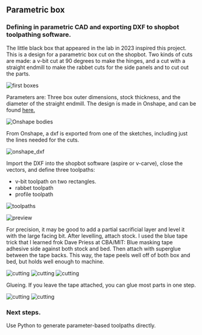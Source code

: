 ## Parametric box

### Defining in parametric CAD and exporting DXF to shopbot toolpathing software.	

The little black box that appeared in the lab in 2023 inspired this project.  This is a design for a parametric box cut on the shopbot.  Two kinds of cuts are made:  a v-bit cut at 90 degrees to make the hinges, and a cut with a straight endmill to make the rabbet cuts for the side panels and to cut out the parts.

![first boxes](./img/boxes.jpg)

Parameters are:  Three box outer dimensions, stock thickness, and the diameter of the straight endmill.  The design is made in Onshape, and can be found [here.](https://cad.onshape.com/documents/c429adf695cccbb3df6ce57b/w/f26c7c8d38f2610c9769fc54/e/f1eba46c150b72f9fee9967c)

![Onshape bodies](./img/onshape_bodies.png)

From Onshape, a dxf is exported from one of the sketches, including just the lines needed for the cuts.  

![onshape_dxf](./img/onshape_dxf.png)

Import the DXF into the shopbot software (aspire or v-carve), close the vectors, and define three toolpaths:  
 - v-bit toolpath on two rectangles.
 - rabbet toolpath
 - profile toolpath		

![toolpaths](./img/toolpaths.png)

![preview](./img/preview.png)

For precision, it may be good to add a partial sacrificial layer and level it with the large facing bit.  After levelling, attach stock.  I used the blue tape trick that I learned frok Dave Priess at CBA/MIT:  Blue masking tape adhesive side against both stock and bed.  Then attach with superglue between the tape backs.  This way, the tape peels well off of both box and bed, but holds well enough to machine.

![cutting](./img/cut00.jpg)
![cutting](./img/cut01.jpg)
![cutting](./img/cut02.jpg)

Glueing.  If you leave the tape attached, you can glue most parts in one step.


![cutting](./img/box_assembly00.jpg)
![cutting](./img/box_assembly01.jpg)




### Next steps.

Use Python to generate parameter-based toolpaths directly.



